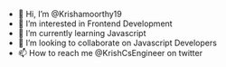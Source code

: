 - 👋 Hi, I’m @Krishamoorthy19
- 👀 I’m interested in Frontend Development
- 🌱 I’m currently learning Javascript
- 💞️ I’m looking to collaborate on Javascript Developers
- 📫 How to reach me @KrishCsEngineer on twitter

<!---
Krishamoorthy19/Krishamoorthy19 is a ✨ special ✨ repository because its `README.md` (this file) appears on your GitHub profile.
You can click the Preview link to take a look at your changes.
--->
